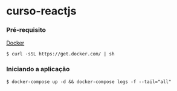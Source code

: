 # curso-reactjs

### Pré-requisito

[Docker](https://docker.com)

```
$ curl -sSL https://get.docker.com/ | sh
```

### Iniciando a aplicação

```
$ docker-compose up -d && docker-compose logs -f --tail="all"
```
